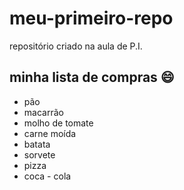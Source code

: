 # meu-primeiro-repo
repositório criado na aula de P.I.


## minha lista de compras :smile:
- pão
- macarrão
- molho de tomate
- carne moída
- batata
- sorvete
- pizza
- coca - cola
